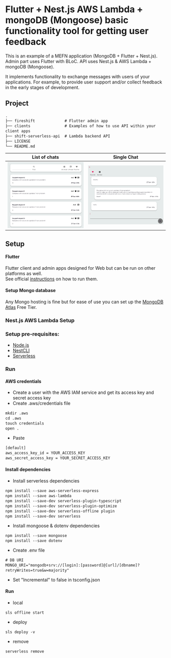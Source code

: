 # Flutter + Nest.js AWS Lambda + mongoDB (Mongoose) basic functionality tool for getting user feedback

This is an example of a MEFN application (MongoDB + Flutter + Nest.js).
Admin part uses Flutter with BLoC. API uses Nest.js & AWS Lambda + mongoDB (Mongoose).

It implements functionality to exchange messages with users of your applications. For example, to provide user support and/or collect feedback in the early stages of development.

## Project

    .
    ├── fireshift             # Flutter admin app
    ├── clients               # Examples of how to use API within your client apps
    ├── shift-serverless-api  # Lambda backend API
    ├── LICENSE
    └── README.md

List of chats            |  Single Chat
:-------------------------:|:-------------------------:
![image](screenshots/list.png)  |  ![image](screenshots/chat.png)

## Setup

#### Flutter

Flutter client and admin apps designed for Web but can be run on other platforms as well.  
See official [instructions](https://flutter.dev/docs/development/tools/android-studio) on how to run them.

#### Setup Mongo database
Any Mongo hosting is fine but for ease of use you can set up the [MongoDB Atlas](https://www.mongodb.com/) Free Tier.

### Nest.js AWS Lambda Setup

### Setup pre-requisites:
* [Node.js](https://nodejs.org/en/)
* [NestCLI](https://docs.nestjs.com/cli/overview)
* [Serverless](https://www.serverless.com/framework/docs/providers/aws/guide/installation/)

### Run

#### AWS credentials
* Create a user with the AWS IAM service and get its access key and secret access key
* Create .aws/credentials file
```text
mkdir .aws
cd .aws
touch credentials
open .
```
* Paste
```text
[default]
aws_access_key_id = YOUR_ACCESS_KEY
aws_secret_access_key = YOUR_SECRET_ACCESS_KEY
```
#### Install dependencies
* Install serverless dependencies
```text
npm install --save aws-serverless-express
npm install --save aws-lambda
npm install --save-dev serverless-plugin-typescript
npm install --save-dev serverless-plugin-optimize
npm install --save-dev serverless-offline plugin
npm install --save-dev serverless
```
* Install mongoose & dotenv dependencies
```text
npm install --save mongoose
npm install --save dotenv
```
* Create .env file
```text
# DB URI
MONGO_URI="mongodb+srv://[login]:[password]@[url]/[dbname]?retryWrites=true&w=majority"
 ```
* Set "Incremental" to false in tsconfig.json
#### Run
* local
```text
sls offline start
```
* deploy
```text
sls deploy -v
```
* remove
```text
serverless remove
```




